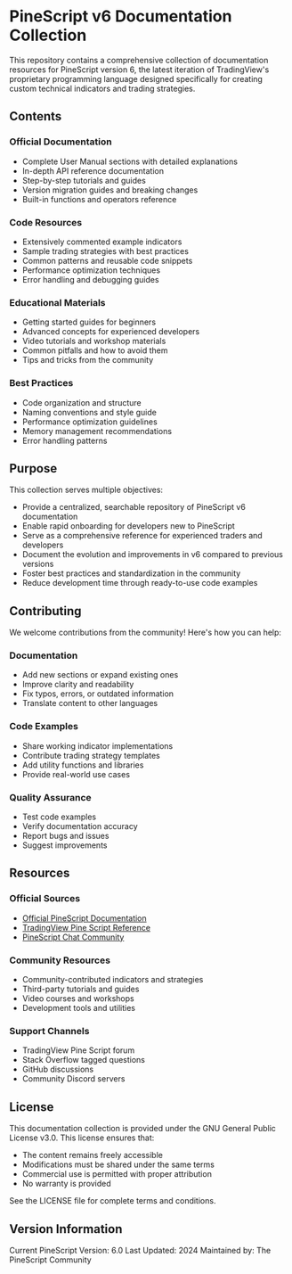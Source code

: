 # PineScript v6 Documentation Collection

This repository contains a comprehensive collection of documentation resources for PineScript version 6, the latest iteration of TradingView's proprietary programming language designed specifically for creating custom technical indicators and trading strategies.

## Contents

### Official Documentation
- Complete User Manual sections with detailed explanations
- In-depth API reference documentation
- Step-by-step tutorials and guides
- Version migration guides and breaking changes
- Built-in functions and operators reference

### Code Resources
- Extensively commented example indicators
- Sample trading strategies with best practices
- Common patterns and reusable code snippets
- Performance optimization techniques
- Error handling and debugging guides

### Educational Materials
- Getting started guides for beginners
- Advanced concepts for experienced developers
- Video tutorials and workshop materials
- Common pitfalls and how to avoid them
- Tips and tricks from the community

### Best Practices
- Code organization and structure
- Naming conventions and style guide
- Performance optimization guidelines
- Memory management recommendations
- Error handling patterns

## Purpose

This collection serves multiple objectives:
- Provide a centralized, searchable repository of PineScript v6 documentation
- Enable rapid onboarding for developers new to PineScript
- Serve as a comprehensive reference for experienced traders and developers
- Document the evolution and improvements in v6 compared to previous versions
- Foster best practices and standardization in the community
- Reduce development time through ready-to-use code examples

## Contributing

We welcome contributions from the community! Here's how you can help:

### Documentation
- Add new sections or expand existing ones
- Improve clarity and readability
- Fix typos, errors, or outdated information
- Translate content to other languages

### Code Examples
- Share working indicator implementations
- Contribute trading strategy templates
- Add utility functions and libraries
- Provide real-world use cases

### Quality Assurance
- Test code examples
- Verify documentation accuracy
- Report bugs and issues
- Suggest improvements

## Resources

### Official Sources
- [Official PineScript Documentation](https://www.tradingview.com/pine-script-docs/en/v6/Introduction.html)
- [TradingView Pine Script Reference](https://www.tradingview.com/pine-script-reference/v6/)
- [PineScript Chat Community](https://www.tradingview.com/chat/#pine_script)

### Community Resources
- Community-contributed indicators and strategies
- Third-party tutorials and guides
- Video courses and workshops
- Development tools and utilities

### Support Channels
- TradingView Pine Script forum
- Stack Overflow tagged questions
- GitHub discussions
- Community Discord servers

## License

This documentation collection is provided under the GNU General Public License v3.0. This license ensures that:
- The content remains freely accessible
- Modifications must be shared under the same terms
- Commercial use is permitted with proper attribution
- No warranty is provided

See the LICENSE file for complete terms and conditions.

## Version Information

Current PineScript Version: 6.0
Last Updated: 2024
Maintained by: The PineScript Community
